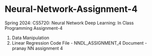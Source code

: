 # Neural-Network-Assignment-4
Spring 2024: CS5720: Neural Network Deep Learning: In Class Programming Assignment-4
1. Data Manipulation
2. Linear Regression
Code File - NNDL_ASSIGNMENT_4
Document - pranay NN assignment 4
